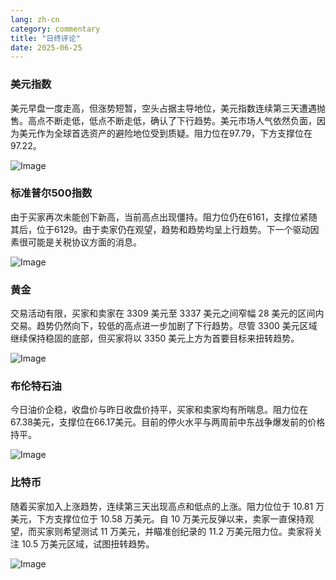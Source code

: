 ```yaml
---
lang: zh-cn
category: commentary
title: "日终评论"
date: 2025-06-25
---
```


### 美元指数

美元早盘一度走高，但涨势短暂，空头占据主导地位，美元指数连续第三天遭遇抛售。高点不断走低，低点不断走低，确认了下行趋势。美元市场人气依然负面，因为美元作为全球首选资产的避险地位受到质疑。阻力位在97.79，下方支撑位在97.22。

![Image](https://markleighedu.github.io/img/Jun-2025/25-Jun-2025/usdindex.jpg)

### 标准普尔500指数

由于买家再次未能创下新高，当前高点出现僵持。阻力位仍在6161，支撑位紧随其后，位于6129。由于卖家仍在观望，趋势和趋势均呈上行趋势。下一个驱动因素很可能是关税协议方面的消息。

![Image](https://markleighedu.github.io/img/Jun-2025/25-Jun-2025/sp500.jpg)

### 黄金

交易活动有限，买家和卖家在 3309 美元至 3337 美元之间窄幅 28 美元的区间内交易。趋势仍然向下，较低的高点进一步加剧了下行趋势。尽管 3300 美元区域继续保持稳固的底部，但买家将以 3350 美元上方为首要目标来扭转趋势。

![Image](https://markleighedu.github.io/img/Jun-2025/25-Jun-2025/gold.jpg)

### 布伦特石油

今日油价企稳，收盘价与昨日收盘价持平，买家和卖家均有所喘息。阻力位在67.38美元，支撑位在66.17美元。目前的停火水平与两周前中东战争爆发前的价格持平。

![Image](https://markleighedu.github.io/img/Jun-2025/25-Jun-2025/brentoil.jpg)

### 比特币

随着买家加入上涨趋势，连续第三天出现高点和低点的上涨。阻力位位于 10.81 万美元，下方支撑位位于 10.58 万美元。自 10 万美元反弹以来，卖家一直保持观望，而买家则希望测试 11 万美元，并瞄准创纪录的 11.2 万美元阻力位。卖家将关注 10.5 万美元区域，试图扭转趋势。

![Image](https://markleighedu.github.io/img/Jun-2025/25-Jun-2025/bitcoin.jpg)


